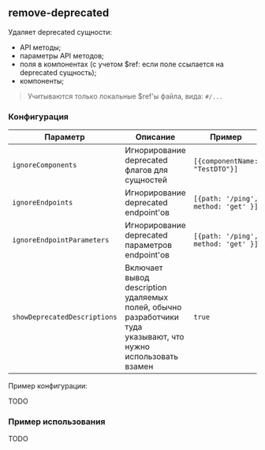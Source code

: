 ## remove-deprecated

Удаляет deprecated сущности:

- API методы;
- параметры API методов;
- поля в компонентах (с учетом $ref: если поле ссылается на deprecated сущность);
- компоненты;

> Учитываются только локальные $ref'ы файла, вида: `#/...`

### Конфигурация

| Параметр    | Описание                          | Пример                              | Типизация                                                                                          | Дефолтное |
| -------- |-----------------------------------|-------------------------------------|----------------------------------------------------------------------------------------------------|-----------|
| `ignoreComponents`  | Игнорирование deprecated флагов для сущностей  | `[{componentName: "TestDTO"}]`      | `Array<{componentName: string}>`                                                                   | `[]`      |
| `ignoreEndpoints`  | Игнорирование deprecated endpoint'ов  | `[{path: '/ping', method: 'get' }]` | `Array<{path: string; method: string;}>`                                                           | `[]`      |
| `ignoreEndpointParameters`  | Игнорирование deprecated параметров endpoint'ов  | `[{path: '/ping', method: 'get' }]`       | `Array<{path: string; method: string; name: string; in: 'query' \ 'header' \ 'path' \ 'cookie' }>` | `[]`      |
| `showDeprecatedDescriptions`  | Включает вывод description удаляемых полей, обычно разработчики туда указывают, что нужно использовать взамен  | `true`                              | `boolean`                                                                                          | `false`   |

Пример конфигурации:

TODO

### Пример использования

TODO
